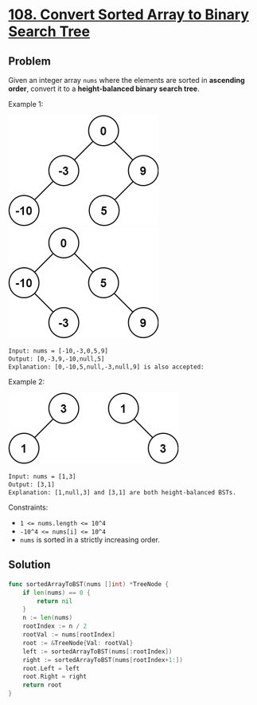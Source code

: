 # [108. Convert Sorted Array to Binary Search Tree](https://leetcode.com/problems/convert-sorted-array-to-binary-search-tree/)

## Problem

Given an integer array `nums` where the elements are sorted in **ascending order**, convert it to a **height-balanced binary search tree**.


Example 1:

![alt text](image.png)
![alt text](image-1.png)

```
Input: nums = [-10,-3,0,5,9]
Output: [0,-3,9,-10,null,5]
Explanation: [0,-10,5,null,-3,null,9] is also accepted:
```

Example 2:

![alt text](image-2.png)

```
Input: nums = [1,3]
Output: [3,1]
Explanation: [1,null,3] and [3,1] are both height-balanced BSTs.
```

Constraints:

- `1 <= nums.length <= 10^4`
- `-10^4 <= nums[i] <= 10^4`
- `nums` is sorted in a strictly increasing order.

## Solution

```go
func sortedArrayToBST(nums []int) *TreeNode {
	if len(nums) == 0 {
		return nil
	}
	n := len(nums)
	rootIndex := n / 2
	rootVal := nums[rootIndex]
	root := &TreeNode{Val: rootVal}
	left := sortedArrayToBST(nums[:rootIndex])
	right := sortedArrayToBST(nums[rootIndex+1:])
	root.Left = left
	root.Right = right
	return root
}
```